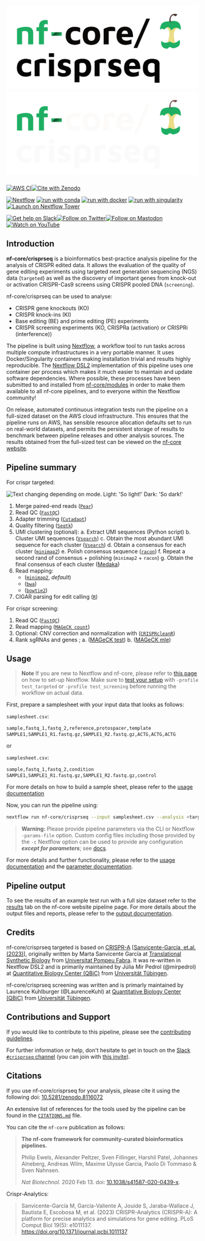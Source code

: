 # ![nf-core/crisprseq](docs/images/nf-core-crisprseq_logo_light.png#gh-light-mode-only) ![nf-core/crisprseq](docs/images/nf-core-crisprseq_logo_dark.png#gh-dark-mode-only)

[![AWS CI](https://img.shields.io/badge/CI%20tests-full%20size-FF9900?labelColor=000000&logo=Amazon%20AWS)](https://nf-co.re/crisprseq/results)[![Cite with Zenodo](http://img.shields.io/badge/DOI-10.5281/zenodo.8116072-1073c8?labelColor=000000)](https://doi.org/10.5281/zenodo.8116072)

[![Nextflow](https://img.shields.io/badge/nextflow%20DSL2-%E2%89%A523.04.0-23aa62.svg)](https://www.nextflow.io/)
[![run with conda](http://img.shields.io/badge/run%20with-conda-3EB049?labelColor=000000&logo=anaconda)](https://docs.conda.io/en/latest/)
[![run with docker](https://img.shields.io/badge/run%20with-docker-0db7ed?labelColor=000000&logo=docker)](https://www.docker.com/)
[![run with singularity](https://img.shields.io/badge/run%20with-singularity-1d355c.svg?labelColor=000000)](https://sylabs.io/docs/)
[![Launch on Nextflow Tower](https://img.shields.io/badge/Launch%20%F0%9F%9A%80-Nextflow%20Tower-%234256e7)](https://tower.nf/launch?pipeline=https://github.com/nf-core/crisprseq)

[![Get help on Slack](http://img.shields.io/badge/slack-nf--core%20%23crisprseq-4A154B?labelColor=000000&logo=slack)](https://nfcore.slack.com/channels/crisprseq)[![Follow on Twitter](http://img.shields.io/badge/twitter-%40nf__core-1DA1F2?labelColor=000000&logo=twitter)](https://twitter.com/nf_core)[![Follow on Mastodon](https://img.shields.io/badge/mastodon-nf__core-6364ff?labelColor=FFFFFF&logo=mastodon)](https://mstdn.science/@nf_core)[![Watch on YouTube](http://img.shields.io/badge/youtube-nf--core-FF0000?labelColor=000000&logo=youtube)](https://www.youtube.com/c/nf-core)

## Introduction

**nf-core/crisprseq** is a bioinformatics best-practice analysis pipeline for the analysis of CRISPR edited data. It allows the evaluation of the quality of gene editing experiments using targeted next generation sequencing (NGS) data (`targeted`) as well as the discovery of important genes from knock-out or activation CRISPR-Cas9 screens using CRISPR pooled DNA (`screening`).

nf-core/crisprseq can be used to analyse:

- CRISPR gene knockouts (KO)
- CRISPR knock-ins (KI)
- Base editing (BE) and prime editing (PE) experiments
- CRISPR screening experiments (KO, CRISPRa (activation) or CRISPRi (interference))

The pipeline is built using [Nextflow](https://www.nextflow.io), a workflow tool to run tasks across multiple compute infrastructures in a very portable manner. It uses Docker/Singularity containers making installation trivial and results highly reproducible. The [Nextflow DSL2](https://www.nextflow.io/docs/latest/dsl2.html) implementation of this pipeline uses one container per process which makes it much easier to maintain and update software dependencies. Where possible, these processes have been submitted to and installed from [nf-core/modules](https://github.com/nf-core/modules) in order to make them available to all nf-core pipelines, and to everyone within the Nextflow community!

On release, automated continuous integration tests run the pipeline on a full-sized dataset on the AWS cloud infrastructure. This ensures that the pipeline runs on AWS, has sensible resource allocation defaults set to run on real-world datasets, and permits the persistent storage of results to benchmark between pipeline releases and other analysis sources. The results obtained from the full-sized test can be viewed on the [nf-core website](https://nf-co.re/crisprseq/results).

## Pipeline summary

For crispr targeted:

<picture>
  <source media="(prefers-color-scheme: dark)" srcset="https://raw.githubusercontent.com/nf-core/crisprseq/dev/docs/images/crisprseq_targeted_metro_map_dark.png">
  <img alt="Text changing depending on mode. Light: 'So light!' Dark: 'So dark!'" src="https://raw.githubusercontent.com/nf-core/crisprseq/dev/docs/images/crisprseq_targeted_metro_map.png">
</picture>

1. Merge paired-end reads ([`Pear`](https://cme.h-its.org/exelixis/web/software/pear/doc.html))
2. Read QC ([`FastQC`](https://www.bioinformatics.babraham.ac.uk/projects/fastqc/))
3. Adapter trimming ([`Cutadapt`](http://dx.doi.org/10.14806/ej.17.1.200))
4. Quality filtering ([`Seqtk`](https://github.com/lh3/seqtk))
5. UMI clustering (optional):
   a. Extract UMI sequences (Python script)
   b. Cluster UMI sequences ([`Vsearch`](https://github.com/torognes/vsearch))
   c. Obtain the most abundant UMI sequence for each cluster ([`Vsearch`](https://github.com/torognes/vsearch))
   d. Obtain a consensus for each cluster ([`minimap2`](https://github.com/lh3/minimap2))
   e. Polish consensus sequence ([`racon`](https://github.com/lbcb-sci/racon))
   f. Repeat a second rand of consensus + polishing (`minimap2` + `racon`)
   g. Obtain the final consensus of each cluster ([Medaka](https://nanoporetech.github.io/medaka/index.html))
6. Read mapping:
   - ([`minimap2`](https://github.com/lh3/minimap2), _default_)
   - ([`bwa`](http://bio-bwa.sourceforge.net/))
   - ([`bowtie2`](http://bowtie-bio.sourceforge.net/bowtie2/index.shtml))
7. CIGAR parsing for edit calling ([`R`](https://www.r-project.org/))

For crispr screening:

1. Read QC ([`FastQC`](https://www.bioinformatics.babraham.ac.uk/projects/fastqc/))
2. Read mapping ([`MAGeCK count`](https://sourceforge.net/p/mageck/wiki/usage/#count))
3. Optional: CNV correction and normalization with ([`CRISPRcleanR`](https://github.com/francescojm/CRISPRcleanR))
4. Rank sgRNAs and genes ;
   a. ([MAGeCK test](https://sourceforge.net/p/mageck/wiki/usage/#test))
   b. ([MAGeCK mle](https://sourceforge.net/p/mageck/wiki/Home/#mle))

## Usage

> **Note**
> If you are new to Nextflow and nf-core, please refer to [this page](https://nf-co.re/docs/usage/installation) on how
> to set-up Nextflow. Make sure to [test your setup](https://nf-co.re/docs/usage/introduction#how-to-run-a-pipeline)
> with `-profile test_targeted` or `-profile test_screening` before running the workflow on actual data.

First, prepare a samplesheet with your input data that looks as follows:

`samplesheet.csv`:

```csv
sample,fastq_1,fastq_2,reference,protospacer,template
SAMPLE1,SAMPLE1_R1.fastq.gz,SAMPLE1_R2.fastq.gz,ACTG,ACTG,ACTG
```

or

`samplesheet.csv`:

```csv
sample,fastq_1,fastq_2,condition
SAMPLE1,SAMPLE1_R1.fastq.gz,SAMPLE1_R2.fastq.gz,control
```

For more details on how to build a sample sheet, please refer to the [usage documentation](https://nf-co.re/crisprseq/usage)

Now, you can run the pipeline using:

```bash
nextflow run nf-core/crisprseq --input samplesheet.csv --analysis <targeted/screening> --outdir <OUTDIR> -profile <docker/singularity/podman/shifter/charliecloud/conda/institute>
```

> **Warning:**
> Please provide pipeline parameters via the CLI or Nextflow `-params-file` option. Custom config files including those
> provided by the `-c` Nextflow option can be used to provide any configuration _**except for parameters**_;
> see [docs](https://nf-co.re/usage/configuration#custom-configuration-files).

For more details and further functionality, please refer to the [usage documentation](https://nf-co.re/crisprseq/usage) and the [parameter documentation](https://nf-co.re/crisprseq/parameters).

## Pipeline output

To see the results of an example test run with a full size dataset refer to the [results](https://nf-co.re/crisprseq/results) tab on the nf-core website pipeline page.
For more details about the output files and reports, please refer to the
[output documentation](https://nf-co.re/crisprseq/output).

## Credits

nf-core/crisprseq targeted is based on [CRISPR-A](https://doi.org/10.1101/2022.09.02.506351) [[Sanvicente-García, et.al. (2023)](https://doi.org/10.1371/journal.pcbi.1011137)], originally written by Marta Sanvicente García at [Translational Synthetic Biology](https://synbio.upf.edu/) from [Universitat Pompeu Fabra](https://www.upf.edu/home).
It was re-written in Nextflow DSL2 and is primarily maintained by Júlia Mir Pedrol (@mirpedrol) at [Quantitative Biology Center (QBiC)](https://www.qbic.uni-tuebingen.de/) from [Universität Tübingen](https://uni-tuebingen.de/en/).

nf-core/crisprseq screening was written and is primarly maintained by Laurence Kuhlburger (@LaurenceKuhl) at [Quantitative Biology Center (QBiC)](https://www.qbic.uni-tuebingen.de/) from [Universität Tübingen](https://uni-tuebingen.de/en/).

<!--We thank the following people for their extensive assistance in the development of this pipeline:

 TODO nf-core: If applicable, make list of people who have also contributed -->

## Contributions and Support

If you would like to contribute to this pipeline, please see the [contributing guidelines](.github/CONTRIBUTING.md).

For further information or help, don't hesitate to get in touch on the [Slack `#crisprseq` channel](https://nfcore.slack.com/channels/crisprseq) (you can join with [this invite](https://nf-co.re/join/slack)).

## Citations

If you use nf-core/crisprseq for your analysis, please cite it using the following doi: [10.5281/zenodo.8116072](https://doi.org/10.5281/zenodo.8116072)

An extensive list of references for the tools used by the pipeline can be found in the [`CITATIONS.md`](CITATIONS.md) file.

You can cite the `nf-core` publication as follows:

> **The nf-core framework for community-curated bioinformatics pipelines.**
>
> Philip Ewels, Alexander Peltzer, Sven Fillinger, Harshil Patel, Johannes Alneberg, Andreas Wilm, Maxime Ulysse Garcia, Paolo Di Tommaso & Sven Nahnsen.
>
> _Nat Biotechnol._ 2020 Feb 13. doi: [10.1038/s41587-020-0439-x](https://dx.doi.org/10.1038/s41587-020-0439-x).

Crispr-Analytics:

> Sanvicente-García M, García-Valiente A, Jouide S, Jaraba-Wallace J, Bautista E, Escobosa M, et al. (2023)
> CRISPR-Analytics (CRISPR-A): A platform for precise analytics and simulations for gene editing. PLoS Comput Biol 19(5): e1011137. https://doi.org/10.1371/journal.pcbi.1011137
